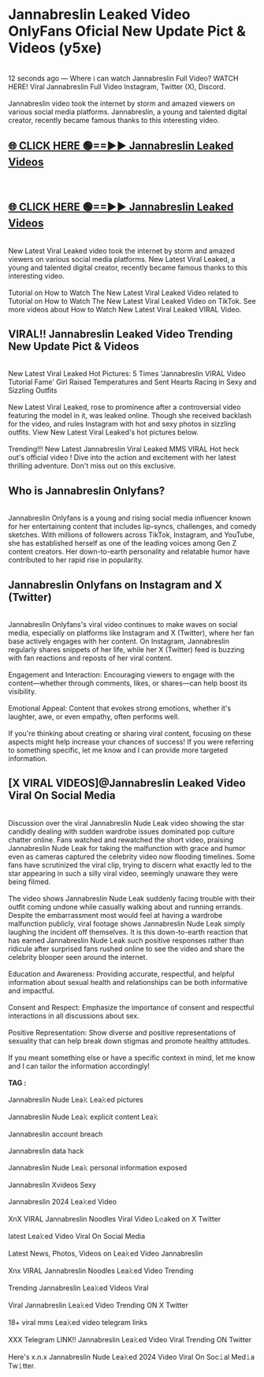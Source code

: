 # Jannabreslin Leaked Video OnlyFans Oficial New Update Pict & Videos (y5xe)
<br>
12 seconds ago — Where i can watch Jannabreslin Full Video? WATCH HERE! Viral Jannabreslin Full Video Instagram, Twitter (X), Discord.
<br><br>
Jannabreslin video took the internet by storm and amazed viewers on various social media platforms. Jannabreslin, a young and talented digital creator, recently became famous thanks to this interesting video.
<br>
<h2><a href="https://play.trustnlinepharmacy.us?title=Jannabreslin">🌐 CLICK HERE 🟢==►► Jannabreslin Leaked Videos</a></h2>
<br>
<h2><a href="https://play.trustnlinepharmacy.us?title=Jannabreslin">🌐 CLICK HERE 🟢==►► Jannabreslin Leaked Videos</a></h2>
<br>
New Latest Viral Leaked video took the internet by storm and amazed viewers on various social media platforms. New Latest Viral Leaked, a young and talented digital creator, recently became famous thanks to this interesting video.
<br><br>
Tutorial on How to Watch The New Latest Viral Leaked Video related to Tutorial on How to Watch The New Latest Viral Leaked Video on TikTok. See more videos about How to Watch New Latest Viral Leaked VIRAL Video.
<br>
<h2>VIRAL!! Jannabreslin Leaked Video Trending New Update Pict & Videos</h2>
<br>
New Latest Viral Leaked Hot Pictures: 5 Times 'Jannabreslin VIRAL Video Tutorial Fame' Girl Raised Temperatures and Sent Hearts Racing in Sexy and Sizzling Outfits
<br><br>
New Latest Viral Leaked, rose to prominence after a controversial video featuring the model in it, was leaked online. Though she received backlash for the video, and rules Instagram with hot and sexy photos in sizzling outfits. View New Latest Viral Leaked's hot pictures below.
<br><br>
Trending!!! New Latest Jannabreslin Viral Leaked MMS VIRAL Hot heck out's official video ! Dive into the action and excitement with her latest thrilling adventure. Don't miss out on this exclusive.
<br>
<h2>Who is Jannabreslin Onlyfans?</h2>
<br>
Jannabreslin Onlyfans is a young and rising social media influencer known for her entertaining content that includes lip-syncs, challenges, and comedy sketches. With millions of followers across TikTok, Instagram, and YouTube, she has established herself as one of the leading voices among Gen Z content creators. Her down-to-earth personality and relatable humor have contributed to her rapid rise in popularity.
<br>
<h2>Jannabreslin Onlyfans on Instagram and X (Twitter)</h2>
<br>
Jannabreslin Onlyfans's viral video continues to make waves on social media, especially on platforms like Instagram and X (Twitter), where her fan base actively engages with her content. On Instagram, Jannabreslin regularly shares snippets of her life, while her X (Twitter) feed is buzzing with fan reactions and reposts of her viral content.
<br><br>
Engagement and Interaction: Encouraging viewers to engage with the content—whether through comments, likes, or shares—can help boost its visibility.
<br><br>
Emotional Appeal: Content that evokes strong emotions, whether it's laughter, awe, or even empathy, often performs well.
<br><br>
If you're thinking about creating or sharing viral content, focusing on these aspects might help increase your chances of success! If you were referring to something specific, let me know and I can provide more targeted information.
<br>
<h2>[X VIRAL VIDEOS]@Jannabreslin Leaked Video Viral On Social Media</h2>
<br>
Discussion over the viral Jannabreslin Nude Leak video showing the star candidly dealing with sudden wardrobe issues dominated pop culture chatter online. Fans watched and rewatched the short video, praising Jannabreslin Nude Leak for taking the malfunction with grace and humor even as cameras captured the celebrity video now flooding timelines. Some fans have scrutinized the viral clip, trying to discern what exactly led to the star appearing in such a silly viral video, seemingly unaware they were being filmed.
<br><br>
The video shows Jannabreslin Nude Leak suddenly facing trouble with their outfit coming undone while casually walking about and running errands. Despite the embarrassment most would feel at having a wardrobe malfunction publicly, viral footage shows Jannabreslin Nude Leak simply laughing the incident off themselves. It is this down-to-earth reaction that has earned Jannabreslin Nude Leak such positive responses rather than ridicule after surprised fans rushed online to see the video and share the celebrity blooper seen around the internet.
<br><br>
Education and Awareness: Providing accurate, respectful, and helpful information about sexual health and relationships can be both informative and impactful.
<br><br>
Consent and Respect: Emphasize the importance of consent and respectful interactions in all discussions about sex.
<br><br>
Positive Representation: Show diverse and positive representations of sexuality that can help break down stigmas and promote healthy attitudes.
<br><br>
If you meant something else or have a specific context in mind, let me know and I can tailor the information accordingly!
<br><br>
<strong>TAG :</strong>
<br><br>
Jannabreslin Nude Lea𝚔 Lea𝚔ed pictures
<br><br>
Jannabreslin Nude Lea𝚔 explicit content Lea𝚔
<br><br>
Jannabreslin account breach
<br><br>
Jannabreslin data hack
<br><br>
Jannabreslin Nude Lea𝚔 personal information exposed
<br><br>
Jannabreslin Xvideos Sexy
<br><br>
Jannabreslin 2024 Lea𝚔ed Video
<br><br>
XnX VIRAL Jannabreslin Noodles Viral Video L𝚎aked on X Twitter
<br><br>
latest Lea𝚔ed Video Viral On Social Media
<br><br>
Latest News, Photos, Videos on Lea𝚔ed Video Jannabreslin
<br><br>
Xnx VIRAL Jannabreslin Noodles Lea𝚔ed Video Trending
<br><br>
Trending Jannabreslin Lea𝚔ed Videos Viral
<br><br>
Viral Jannabreslin Lea𝚔ed Video Trending ON X Twitter
<br><br>
18+ viral mms Lea𝚔ed video telegram links
<br><br>
XXX Telegram LINK!! Jannabreslin Lea𝚔ed Video Viral Trending ON Twitter
<br><br>
Here's x.n.x Jannabreslin Nude Lea𝚔ed 2024 Video Viral On Soc𝚒al Med𝚒a Tw𝚒tter.